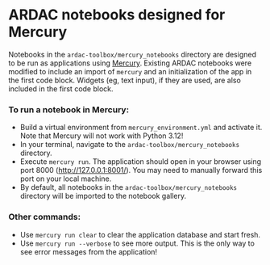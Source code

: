 # ARDAC notebooks designed for Mercury

Notebooks in the `ardac-toolbox/mercury_notebooks` directory are designed to be run as applications using [Mercury](https://github.com/mljar/mercury). Existing ARDAC notebooks were modified to include an import of `mercury` and an initialization of the app in the first code block. Widgets (eg, text input), if they are used, are also included in the first code block.

### To run a notebook in Mercury:

- Build a virtual environment from `mercury_environment.yml` and activate it. Note that Mercury will not work with Python 3.12!
- In your terminal, navigate to the `ardac-toolbox/mercury_notebooks` directory.
- Execute `mercury run`. The application should open in your browser using port 8000 (http://127.0.0.1:8001/). You may need to manually forward this port on your local machine.
- By default, all notebooks in the `ardac-toolbox/mercury_notebooks` directory will be imported to the notebook gallery.

### Other commands:

- Use `mercury run clear` to clear the application database and start fresh.
- Use `mercury run --verbose` to see more output. This is the only way to see error messages from the application!
